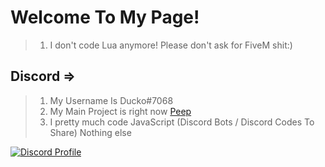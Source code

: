 # Welcome To My Page!
> 1. I don't code Lua anymore! Please don't ask for FiveM shit:)
> 
## Discord =>
> 1. My Username Is Ducko#7068
> 2. My Main Project is right now [Peep](https://discord.gg/g8zDJ8jPn8)
> 3. I pretty much code JavaScript (Discord Bots / Discord Codes To Share) Nothing else
>
[![Discord Profile](https://discord.c99.nl/widget/theme-1/711712752246325343.png)](https://discord.com/users/483357154502377473)

